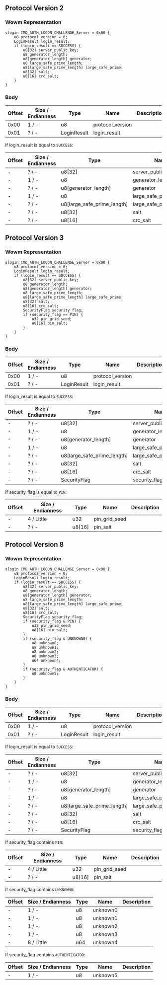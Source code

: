## Protocol Version 2

### Wowm Representation
```rust,ignore
slogin CMD_AUTH_LOGON_CHALLENGE_Server = 0x00 {
    u8 protocol_version = 0;    
    LoginResult login_result;    
    if (login_result == SUCCESS) {        
        u8[32] server_public_key;        
        u8 generator_length;        
        u8[generator_length] generator;        
        u8 large_safe_prime_length;        
        u8[large_safe_prime_length] large_safe_prime;        
        u8[32] salt;        
        u8[16] crc_salt;        
    }    
}
```
### Body
| Offset | Size / Endianness | Type | Name | Description |
| ------ | ----------------- | ---- | ---- | ----------- |
| 0x00 | 1 / - | u8 | protocol_version |  |
| 0x01 | ? / - | LoginResult | login_result |  |

If login_result is equal to `SUCCESS`:

| Offset | Size / Endianness | Type | Name | Description |
| ------ | ----------------- | ---- | ---- | ----------- |
| - | ? / - | u8[32] | server_public_key |  |
| - | 1 / - | u8 | generator_length |  |
| - | ? / - | u8[generator_length] | generator |  |
| - | 1 / - | u8 | large_safe_prime_length |  |
| - | ? / - | u8[large_safe_prime_length] | large_safe_prime |  |
| - | ? / - | u8[32] | salt |  |
| - | ? / - | u8[16] | crc_salt |  |
## Protocol Version 3

### Wowm Representation
```rust,ignore
slogin CMD_AUTH_LOGON_CHALLENGE_Server = 0x00 {
    u8 protocol_version = 0;    
    LoginResult login_result;    
    if (login_result == SUCCESS) {        
        u8[32] server_public_key;        
        u8 generator_length;        
        u8[generator_length] generator;        
        u8 large_safe_prime_length;        
        u8[large_safe_prime_length] large_safe_prime;        
        u8[32] salt;        
        u8[16] crc_salt;        
        SecurityFlag security_flag;        
        if (security_flag == PIN) {            
            u32 pin_grid_seed;            
            u8[16] pin_salt;            
        }        
    }    
}
```
### Body
| Offset | Size / Endianness | Type | Name | Description |
| ------ | ----------------- | ---- | ---- | ----------- |
| 0x00 | 1 / - | u8 | protocol_version |  |
| 0x01 | ? / - | LoginResult | login_result |  |

If login_result is equal to `SUCCESS`:

| Offset | Size / Endianness | Type | Name | Description |
| ------ | ----------------- | ---- | ---- | ----------- |
| - | ? / - | u8[32] | server_public_key |  |
| - | 1 / - | u8 | generator_length |  |
| - | ? / - | u8[generator_length] | generator |  |
| - | 1 / - | u8 | large_safe_prime_length |  |
| - | ? / - | u8[large_safe_prime_length] | large_safe_prime |  |
| - | ? / - | u8[32] | salt |  |
| - | ? / - | u8[16] | crc_salt |  |
| - | ? / - | SecurityFlag | security_flag |  |

If security_flag is equal to `PIN`:

| Offset | Size / Endianness | Type | Name | Description |
| ------ | ----------------- | ---- | ---- | ----------- |
| - | 4 / Little | u32 | pin_grid_seed |  |
| - | ? / - | u8[16] | pin_salt |  |
## Protocol Version 8

### Wowm Representation
```rust,ignore
slogin CMD_AUTH_LOGON_CHALLENGE_Server = 0x00 {
    u8 protocol_version = 0;    
    LoginResult login_result;    
    if (login_result == SUCCESS) {        
        u8[32] server_public_key;        
        u8 generator_length;        
        u8[generator_length] generator;        
        u8 large_safe_prime_length;        
        u8[large_safe_prime_length] large_safe_prime;        
        u8[32] salt;        
        u8[16] crc_salt;        
        SecurityFlag security_flag;        
        if (security_flag & PIN) {            
            u32 pin_grid_seed;            
            u8[16] pin_salt;            
        }        
        if (security_flag & UNKNOWN0) {            
            u8 unknown0;            
            u8 unknown1;            
            u8 unknown2;            
            u8 unknown3;            
            u64 unknown4;            
        }        
        if (security_flag & AUTHENTICATOR) {            
            u8 unknown5;            
        }        
    }    
}
```
### Body
| Offset | Size / Endianness | Type | Name | Description |
| ------ | ----------------- | ---- | ---- | ----------- |
| 0x00 | 1 / - | u8 | protocol_version |  |
| 0x01 | ? / - | LoginResult | login_result |  |

If login_result is equal to `SUCCESS`:

| Offset | Size / Endianness | Type | Name | Description |
| ------ | ----------------- | ---- | ---- | ----------- |
| - | ? / - | u8[32] | server_public_key |  |
| - | 1 / - | u8 | generator_length |  |
| - | ? / - | u8[generator_length] | generator |  |
| - | 1 / - | u8 | large_safe_prime_length |  |
| - | ? / - | u8[large_safe_prime_length] | large_safe_prime |  |
| - | ? / - | u8[32] | salt |  |
| - | ? / - | u8[16] | crc_salt |  |
| - | ? / - | SecurityFlag | security_flag |  |

If security_flag contains `PIN`:

| Offset | Size / Endianness | Type | Name | Description |
| ------ | ----------------- | ---- | ---- | ----------- |
| - | 4 / Little | u32 | pin_grid_seed |  |
| - | ? / - | u8[16] | pin_salt |  |

If security_flag contains `UNKNOWN0`:

| Offset | Size / Endianness | Type | Name | Description |
| ------ | ----------------- | ---- | ---- | ----------- |
| - | 1 / - | u8 | unknown0 |  |
| - | 1 / - | u8 | unknown1 |  |
| - | 1 / - | u8 | unknown2 |  |
| - | 1 / - | u8 | unknown3 |  |
| - | 8 / Little | u64 | unknown4 |  |

If security_flag contains `AUTHENTICATOR`:

| Offset | Size / Endianness | Type | Name | Description |
| ------ | ----------------- | ---- | ---- | ----------- |
| - | 1 / - | u8 | unknown5 |  |
